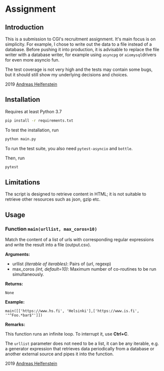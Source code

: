 # Assignment

## Introduction

This is a submission to CGI's recruitment assignment. It's main focus is on simplicity. For example, I chose to write out the data to a file instead of a database. Before pushing it into production, it is advisable to replace the file writer with a database writer, for example using `asyncpg` or `aiomysql`drivers for even more asyncio fun.

The test coverage is not very high and the tests may contain some bugs, but it should still show my underlying decisions and choices.

2019 [Andreas Helfenstein](mailto:andreas.helfenstein@hotmail.ch)

## Installation

Requires at least Python 3.7

```sh
pip install -r requirements.txt
```

To test the installation, run

```sh
python main.py
```

To run the test suite, you also need `pytest-asyncio` and `bottle`.

Then, run

```sh
pytest
```

## Limitations

The script is designed to retrieve content in HTML; it is not suitable to retrieve other resources such as json, gzip etc.

## Usage

### Function `main(urllist, max_coros=10)`

Match the content of a list of urls with corresponding regular
expressions and write the result into a file (output.csv).

**Arguments:**

- urllist _(iterable of iterables)_:    Pairs of (url, regexp)
- max_coros _(int, default=10)_:        Maximum number of co-routines to be run simultaneously.

**Returns:**

`None`

**Example:**

```
main([['https://www.hs.fi', 'Helsinki'],['https://www.is.fi', '"^Foo.*bar$"']])
```

**Remarks:**

This function runs an infinite loop. To interrupt it, use **Ctrl+C**.

The `urllist` parameter does not need to be a list, it can be any iterable, e.g. a generator expression that retrieves data periodically from a database or another external source and pipes it into the function.

2019 [Andreas Helfenstein](mailto:andreas.helfenstein@hotmail.ch)
